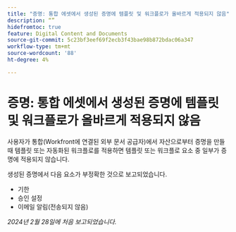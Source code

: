 ```yaml
---
title: "증명: 통합 에셋에서 생성된 증명에 템플릿 및 워크플로가 올바르게 적용되지 않음"
description: “”
hidefromtoc: true
feature: Digital Content and Documents
source-git-commit: 5c23bf3eef69f2ecb3f43bae98b872bdac06a347
workflow-type: tm+mt
source-wordcount: '88'
ht-degree: 4%

---
```



# 증명: 통합 에셋에서 생성된 증명에 템플릿 및 워크플로가 올바르게 적용되지 않음

사용자가 통합(Workfront에 연결된 외부 문서 공급자)에서 자산으로부터 증명을 만들 때 템플릿 또는 자동화된 워크플로를 적용하면 템플릿 또는 워크플로 요소 중 일부가 증명에 적용되지 않습니다.

생성된 증명에서 다음 요소가 부정확한 것으로 보고되었습니다.

* 기한
* 승인 설정
* 이메일 알림(전송되지 않음)

_2024년 2월 28일에 처음 보고되었습니다._
